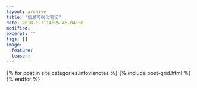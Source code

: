 ```yaml
---
layout: archive
title: "信息可视化笔记"
date: 2018-1-1T14:25:45-04:00
modified:
excerpt: ""
tags: []
image: 
  feature: 
  teaser:
---
```



<div class="tiles">
{% for post in site.categories.infovisnotes %}
  {% include post-grid.html %}
{% endfor %}
</div><!-- /.tiles 把所有categories 有 infovisnotes 的列出来-->